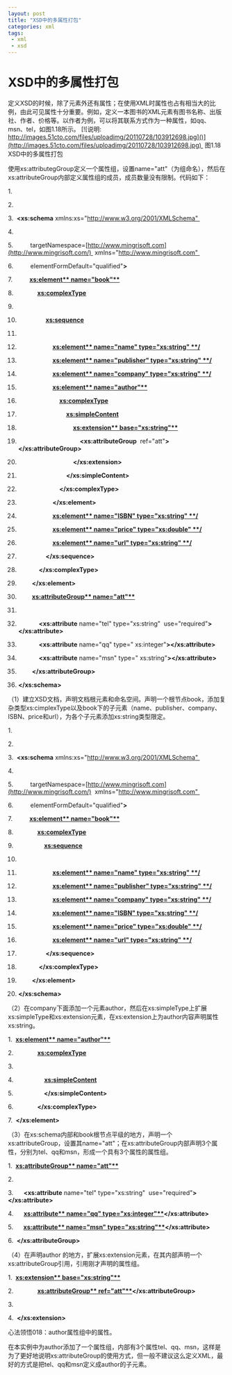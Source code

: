 ```yaml
---
layout: post
title: "XSD中的多属性打包"
categories: xml
tags: 
 - xml
 - xsd
--- 
```


# XSD中的多属性打包

定义XSD的时候，除了元素外还有属性；在使用XML时属性也占有相当大的比例，由此可见属性十分重要。例如，定义一本图书的XML元素有图书名称、出版社、作者、价格等。以作者为例，可以将其联系方式作为一种属性，如qq、msn、tel，如图1.18所示。
[![说明: http://images.51cto.com/files/uploadimg/20110728/103912698.jpg]()](http://images.51cto.com/files/uploadimg/20110728/103912698.jpg)  图1.18  XSD中的多属性打包

使用xs:attributegGroup定义一个属性组，设置name="att"（为组命名），然后在xs:attributeGroup内部定义属性组的成员，成员数量没有限制。代码如下：

1.  **<?xml** version="1.0" encoding="UTF-8"**?>** 

2.  <!--声明文档版本与字符编码方式--> 

3.  **<xs:schema** xmlns:xs="http://www.w3.org/2001/XMLSchema" 

4.  <!--声明文档的命名空间--> 

5.          targetNamespace=[http://www.mingrisoft.com](http://www.mingrisoft.com/) 
xmlns="http://www.mingrisoft.com" 

6.          elementFormDefault="qualified"**>** 

7.          **<xs:element** name="book"**>** 

8.              **<xs:complexType>** 

9.              <!--声明复杂类型--> 

10.                 **<xs:sequence>** 

11.                 <!--声明元素的排列顺序--> 

12.                     **<xs:element** name="name" type="xs:string" **/>** 

13.                     **<xs:element** name="publisher" type="xs:string" **/>** 

14.                     **<xs:element** name="company" type="xs:string" **/>** 

15.                     **<xs:element** name="author"**>** 

16.                         **<xs:complexType>** 

17.                             **<xs:simpleContent>** 

18.                                 **<xs:extension** base="xs:string"**>** 

19.                                     **<xs:attributeGroup** 
ref="att"**></xs:attributeGroup>** 

20.                                 **</xs:extension>** 

21.                             **</xs:simpleContent>** 

22.                         **</xs:complexType>** 

23.                     **</xs:element>** 

24.                     **<xs:element** name="ISBN" type="xs:string" **/>** 

25.                     **<xs:element** name="price" type="xs:double" **/>** 

26.                     **<xs:element** name="url" type="xs:string" **/>** 

27.                 **</xs:sequence>** 

28.             **</xs:complexType>** 

29.         **</xs:element>** 

30.         **<xs:attributeGroup** name="att"**>** 

31.         <!--定义一个属性组--> 

32.             **<xs:attribute** name="tel" type="xs:string" 
use="required"**></xs:attribute>** 

33.             **<xs:attribute** name="qq" type="
xs:integer"**></xs:attribute>** 

34.             **<xs:attribute** name="msn" type="
xs:string"**></xs:attribute>** 

35.         **</xs:attributeGroup>** 

36. **</xs:schema>** 

（1）建立XSD文档，声明文档根元素和命名空间。声明一个根节点book，添加复杂类型xs:cimplexType以及book下的子元素（name、publisher、company、ISBN、price和url），为各个子元素添加xs:string类型限定。

1.  **<?xml** version="1.0" encoding="UTF-8"**?>** 

2.  <!--声明文档版本与字符编码方式--> 

3.  **<xs:schema** xmlns:xs="http://www.w3.org/2001/XMLSchema" 

4.  <!--声明文档的命名空间--> 

5.          targetNamespace=[http://www.mingrisoft.com](http://www.mingrisoft.com/)
 xmlns="http://www.mingrisoft.com" 

6.          elementFormDefault="qualified"**>** 

7.          **<xs:element** name="book"**>** 

8.              **<xs:complexType>** 

9.                  **<xs:sequence>** 

10.                 <!--声明元素的排列顺序--> 

11.                     **<xs:element** name="name" type="xs:string" **/>** 

12.                     **<xs:element** name="publisher" type="xs:string" **/>** 

13.                     **<xs:element** name="company" type="xs:string" **/>** 

14.                     **<xs:element** name="ISBN" type="xs:string" **/>** 

15.                     **<xs:element** name="price" type="xs:double" **/>** 

16.                     **<xs:element** name="url" type="xs:string" **/>** 

17.                 **</xs:sequence>** 

18.             **</xs:complexType>** 

19.         **</xs:element>** 

20. **</xs:schema>** 

（2）在company下面添加一个元素author，然后在xs:simpleType上扩展xs:simpleType和xs:extension元素，在xs:extension上为author内容声明属性xs:string。

1.  **<xs:element** name="author"**>** 

2.              **<xs:complexType>** 

3.              <!--声明复杂类型--> 

4.                  **<xs:simpleContent>** 

5.                  **</xs:simpleContent>** 

6.              **</xs:complexType>** 

7.  **</xs:element>** 

（3）在xs:schema内部和book根节点平级的地方，声明一个xs:attributeGroup，设置其name="att"；在xs:attributeGroup内部声明3个属性，分别为tel、qq和msn，形成一个具有3个属性的属性组。

1.  **<xs:attributeGroup** name="att"**>** 

2.  <!--声明一个属性组--> 

3.      **<xs:attribute** name="tel" type="xs:string" 
use="required"**></xs:attribute>** 

4.      **<xs:attribute** name="qq" type="xs:integer"**></xs:attribute>** 

5.      **<xs:attribute** name="msn" type="xs:string"**></xs:attribute>** 

6.  **</xs:attributeGroup>** 

（4）在声明author 的地方，扩展xs:extension元素，在其内部声明一个xs:attributeGroup引用，引用刚才声明的属性组。

1.  **<xs:extension** base="xs:string"**>** 

2.              **<xs:attributeGroup** ref="att"**></xs:attributeGroup>** 

3.              <!--引入属性组--> 

4.  **</xs:extension>** 

心法领悟018：author属性组中的属性。

在本实例中为author添加了一个属性组，内部有3个属性tel、qq、msn，这样是为了更好地说明xs:attributeGroup的使用方式，但一般不建议这么定义XML，最好的方式是把tel、qq和msn定义成author的子元素。

 
